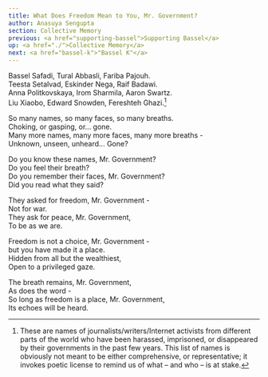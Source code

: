 ```yaml
---
title: What Does Freedom Mean to You, Mr. Government?
author: Anasuya Sengupta
section: Collective Memory
previous: <a href="supporting-bassel">Supporting Bassel</a>
up: <a href="./">Collective Memory</a>
next: <a href="bassel-k">"Bassel K"</a>
---
```


Bassel Safadi, Tural Abbasli, Fariba Pajouh.<br>
Teesta Setalvad, Eskinder Nega, Raif Badawi.<br>
Anna Politkovskaya, Irom Sharmila, Aaron Swartz.<br>
Liu Xiaobo, Edward Snowden, Fereshteh Ghazi.[^1]

So many names, so many faces, so many breaths.<br>
Choking, or gasping, or... gone.<br>
Many more names, many more faces, many more breaths -<br>
Unknown, unseen, unheard... Gone?<br>

Do you know these names, Mr. Government?<br>
Do you feel their breath?<br>
Do you remember their faces, Mr. Government?<br>
Did you read what they said?<br>

They asked for freedom, Mr. Government -<br>
Not for war.<br>
They ask for peace, Mr. Government,<br>
To be as we are.

Freedom is not a choice, Mr. Government -<br>
but you have made it a place.<br>
Hidden from all but the wealthiest,<br>
Open to a privileged gaze.

The breath remains, Mr. Government,<br>
As does the word -<br>
So long as freedom is a place, Mr. Government,<br>
Its echoes will be heard.

[^1]: These are names of journalists/writers/Internet activists from
      different parts of the world who have been harassed, imprisoned,
      or disappeared by their governments in the past few years. This
      list of names is obviously not meant to be either comprehensive,
      or representative; it invokes poetic license to remind us of
      what – and who – is at stake.
